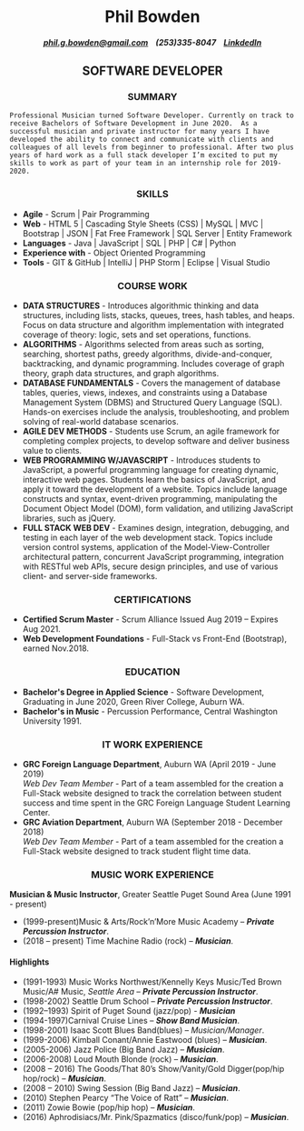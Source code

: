 # <center>Phil Bowden 
##### <center><phil.g.bowden@gmail.com>&nbsp; &nbsp; (253)335-8047&nbsp; &nbsp; [LinkdedIn](http://www.linkedin.com/in/phil-bowden)
## <center>SOFTWARE DEVELOPER
### <center> **SUMMARY**
`Professional Musician turned Software Developer. Currently on track to receive Bachelors of Software Development in June 2020.  As a successful musician and private instructor for many years I have developed the ability to connect and communicate with clients and colleagues of all levels from beginner to professional. After two plus years of hard work as a full stack developer I’m excited to put my skills to work as part of your team in an internship role for 2019-2020.`
### <center> **SKILLS**
* **Agile** - Scrum | Pair Programming  
* **Web** - HTML 5 | Cascading Style Sheets (CSS) | MySQL | MVC | Bootstrap | JSON | Fat Free Framework | SQL Server | Entity Framework
* **Languages** - Java | JavaScript | SQL | PHP | C# | Python  
* **Experience with** - Object Oriented Programming
* **Tools** - GIT & GitHub | IntelliJ | PHP Storm | Eclipse | Visual Studio

### <center> **COURSE WORK**
* **DATA STRUCTURES** - Introduces algorithmic thinking and data structures, including lists, stacks, queues, trees, hash tables, and heaps. Focus on data structure and algorithm implementation with integrated coverage of theory: logic, sets and set operations, functions. 
* **ALGORITHMS** - Algorithms selected from areas such as sorting, searching, shortest paths, greedy algorithms, divide-and-conquer, backtracking, and dynamic programming. Includes coverage of graph theory, graph data structures, and graph algorithms.
* **DATABASE FUNDAMENTALS** - Covers the management of database tables, queries, views, indexes, and constraints using a Database Management System (DBMS) and Structured Query Language (SQL). Hands-on exercises include the analysis, troubleshooting, and problem solving of real-world database scenarios.
* **AGILE DEV METHODS** - Students use Scrum, an agile framework for completing complex projects, to develop software and deliver business value to clients.
* **WEB PROGRAMMING W/JAVASCRIPT** - Introduces students to JavaScript, a powerful programming language for creating dynamic, interactive web pages. Students learn the basics of JavaScript, and apply it toward the development of a website. Topics include language constructs and syntax, event-driven programming, manipulating the Document Object Model (DOM), form validation, and utilizing JavaScript libraries, such as jQuery.
* **FULL STACK WEB DEV** - Examines design, integration, debugging, and testing in each layer of the web development stack. Topics include version control systems, application of the Model-View-Controller architectural pattern, concurrent JavaScript programming, integration with RESTful web APIs, secure design principles, and use of various client- and server-side frameworks.
### <center>**CERTIFICATIONS**
* **Certified Scrum Master** -  Scrum Alliance Issued Aug 2019 – Expires Aug 2021.
* **Web Development Foundations** - Full-Stack vs Front-End (Bootstrap), earned Nov.2018.
### <center>**EDUCATION**
* **Bachelor's Degree in Applied Science** - Software Development, Graduating in June 2020, Green River College, Auburn WA.
* **Bachelor's in Music** - Percussion Performance, Central Washington University 1991.
### <center> **IT WORK EXPERIENCE**
* **GRC Foreign Language Department**, Auburn WA (April 2019 - June 2019)  
_Web Dev Team Member_ - Part of a team assembled for the creation a Full-Stack website designed to track the correlation between student success and time spent in the GRC Foreign Language Student Learning Center.    
* **GRC Aviation Department**, Auburn WA (September 2018 - December 2018)  
_Web Dev Team Member_ - Part of a team assembled for the creation a Full-Stack website designed to track student flight time  data.
### <center> **MUSIC WORK EXPERIENCE**
**Musician & Music Instructor**, Greater Seattle Puget Sound Area (June 1991 - present)
* (1999-present)Music & Arts/Rock’n’More Music Academy – **_Private Percussion Instructor_**.
* (2018 – present) Time Machine Radio (rock) – **_Musician_**.  
#### **Highlights**
* (1991-1993) Music Works Northwest/Kennelly Keys Music/Ted Brown Music/A# Music, _Seattle Area_ – **_Private Percussion Instructor_**.
* (1998-2002) Seattle Drum School – **_Private Percussion Instructor_**.
* (1992–1993) Spirit of Puget Sound (jazz/pop) - **_Musician_**
* (1994-1997)Carnival Cruise Lines – **_Show Band Musician_**.
* (1998-2001) Isaac Scott Blues Band(blues)  – _Musician/Manager_.
* (1999-2006) Kimball Conant/Annie Eastwood (blues) – **_Musician_**.
* (2005-2006) Jazz Police (Big Band Jazz) – **_Musician_**.
* (2006-2008) Loud Mouth Blonde (rock) – **_Musician_**.
* (2008 – 2016) The Goods/That 80’s Show/Vanity/Gold Digger(pop/hip hop/rock) – **_Musician_**.
* (2008 – 2010) Swing Session (Big Band Jazz) – **_Musician_**.
* (2010) Stephen Pearcy “The Voice of Ratt” – **_Musician_**.
* (2011) Zowie Bowie (pop/hip hop) – **_Musician_**.
* (2016) Aphrodisiacs/Mr. Pink/Spazmatics (disco/funk/pop)  – **_Musician_**.

